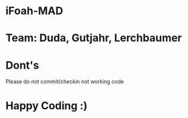 # iFoah-MAD
# Team: Duda, Gutjahr, Lerchbaumer

# Dont's
Please do not commit/checkin not working code 

# Happy Coding :) 